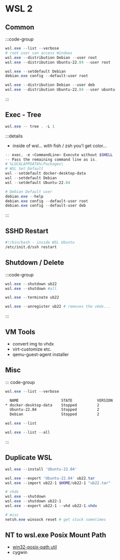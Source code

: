 # WSL 2
## Common

:::code-group
```powershell [main]
wsl.exe --list --verbose
# root user can access Windows
wsl.exe --distribution Debian --user root
wsl.exe --distribution Ubuntu-22.04 --user root
```
```powershell [default wsl]
wsl.exe --setdefault Debian
debian.exe config --default-user root

```
```powershell [misc]
wsl.exe --distribution Debian --user deb
wsl.exe --distribution Ubuntu-22.04 --user ubuntu
```
:::
## Exec - Tree
```powershell
wsl.exe -- tree . -L 1
```

<!-- wsl.exe -e tree .
wsl.exe -e tree . -L 1
wsl.exe -- tree . -->
:::details
* inside of wsl... with fish / zsh you'l get color...
```powershell
-- exec, -e <CommandLine> Execute without $SHELL
-- Pass the remaining command line as is.
# %LOCALAPPDATA%\Packages\
# WSL Set Default
wsl --setdefault docker-desktop-data
wsl --setdefault Debian
wsl --setdefault Ubuntu-22.04

# Debian Default user
debian.exe --help
debian.exe config --default-user root
debian.exe config --default-user deb
```
:::
<!-- might be easier to have it in one file and reference it... and or auto generate  -->
## SSHD Restart
```bash
#!/bin/bash - inside WSL Ubuntu
/etc/init.d/ssh restart
```


## Shutdown / Delete
:::code-group
```powershell [shutdown]
wsl.exe --shutdown ub22
wsl.exe --shutdown #all
```
```powershell [force shutdown]
wsl.exe --terminate ub22

```
```powershell [unregister-undefine-remove]
wsl.exe --unregister ub22 # removes the vmdx...
```
:::



## VM Tools
* convert img to vhdx
* virt-customize etc.
* qemu-guest-agent installer

## Misc
::: code-group
```powershell 
wsl.exe --list --verbose
```
```txt [name-state-version.log]
  NAME                   STATE           VERSION
* docker-desktop-data    Stopped         2
  Ubuntu-22.04           Stopped         2
  Debian                 Stopped         2
```
```powershell 
wsl.exe --list
```
```powershell 
wsl.exe --list --all
```
:::

## Duplicate WSL
```powershell [duplicate-vm.ps1]
wsl.exe --install 'Ubuntu-22.04'

wsl.exe --export 'Ubuntu-22.04' ub22.tar
wsl.exe --import ub22-1 $HOME/ub22-1 "ub22.tar"

# vhdx
wsl.exe --shutdown
wsl.exe --shutdown ub22-1
wsl.exe --export ub22-1 --vhd ub22-1.vhdx

# misc
netsh.exe winsock reset # get stuck sometimes
```

## NT to wsl.exe Posix Mount Path
* [win32-posix-path util](https://codeforwings.github.io/nuxt3-win32-posix-path/)
* cygwin
